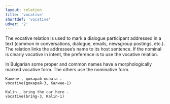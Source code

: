 ```yaml
---
layout: relation
title: 'vocative'
shortdef: 'vocative'
udver: '2'
---
```


The vocative relation is used to mark a dialogue participant addressed in a text (common in conversations, dialogue, emails, newsgroup postings, etc.). The relation links the addressee’s name to its host sentence. If the nominal is clearly vocative in intent, the preference is to use the vocative relation. 

In Bulgarian some proper and common names have a morphologically marked vocative form. The others use the nominative form.

~~~ sdparse
Калине , докарай колата .
vocative(докарай-3, Калине-1)
~~~

~~~ sdparse
Kalin , bring the car here .
vocative(bring-3, Kalin-1)
~~~
<!-- Interlanguage links updated St lis 3 20:59:10 CET 2021 -->

